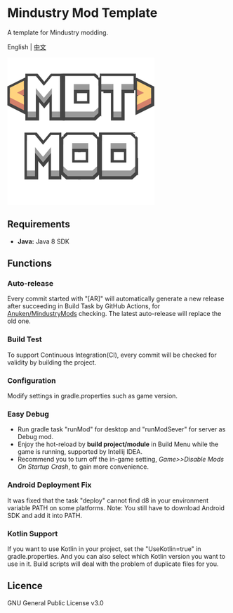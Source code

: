 # Mindustry Mod Template
A template for Mindustry modding.

English | [中文](README_CN.md)

![ICON](icon.png)

## Requirements
- **Java:** Java 8 SDK

## Functions

### Auto-release
Every commit started with "[AR]" will automatically generate a new release after succeeding in Build Task
by GitHub Actions, for [Anuken/MindustryMods](https://github.com/Anuken/MindustryMods) checking.
The latest auto-release will replace the old one.

### Build Test
To support Continuous Integration(CI), every commit will be checked for validity by building the project.

### Configuration
Modify settings in gradle.properties such as game version.

### Easy Debug
- Run gradle task "runMod" for desktop and "runModSever" for server as Debug mod.
- Enjoy the hot-reload by **build project/module** in Build Menu while the game is running, supported by Intellij IDEA.
- Recommend you to turn off the in-game setting, *Game>>Disable Mods On Startup Crash*, to gain more convenience.
### Android Deployment Fix
It was fixed that the task "deploy" cannot find d8 in your environment variable PATH on some platforms.
Note: You still have to download Android SDK and add it into PATH.

### Kotlin Support
If you want to use Kotlin in your project, set the "UseKotlin=true" in gradle.properties.
And you can also select which Kotlin version you want to use in it.
Build scripts will deal with the problem of duplicate files for you.

## Licence
GNU General Public License v3.0
